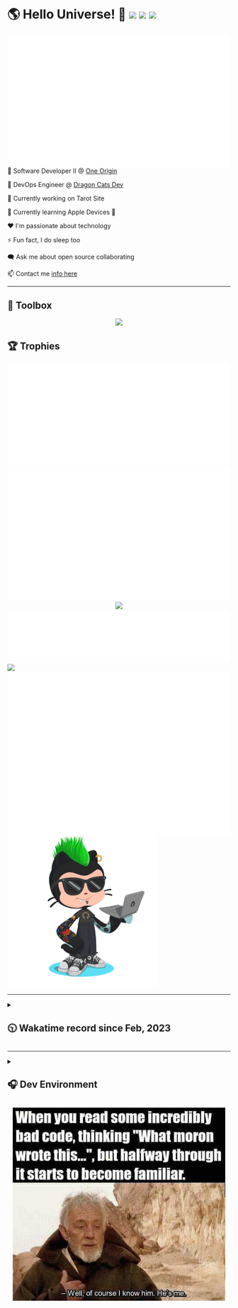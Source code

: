 <h1>🌎 Hello Universe! 👋
<img src='https://wakatime.com/badge/user/a61fe4dd-5464-48ee-825a-134d74f90884.svg?style=flat-square'>
<img src='https://api.visitorbadge.io/api/visitors?path=https%3A%2F%2Fgithub.com%2Fjmclain-origin&countColor=&style=flat-square' height='22'>
<img src='https://img.shields.io/github/followers/jmclain-origin?label=Followers&style=flat-square' height='22'>
</h1>

<img align='right' src='./assets/metrics.base.svg'>

💼 Software Developer II @ [One Origin](https://oneorigin.us/)

<!-- 💼 Engineer Consultant @ [Banyan Labs](https://banyanlabs.io/) -->

💼 DevOps Engineer @ [Dragon Cats Dev](https://DragonCats.dev/ "visit")

🔭 Currently working on Tarot Site

🌱 Currently learning Apple Devices 🤢

❤️ I'm passionate about technology

⚡ Fun fact, I do sleep too

🗨️ Ask me about open source collaborating

📫 Contact me [info here](https://www.joshmclain.com/#contact)

---

## 🧰 Toolbox

<p align="center">
  <a href="https://skillicons.dev">
    <img src="https://skillicons.dev/icons?i=md,html,css,js,regex,sass,tailwind,ts,react,styledcomponents,redux,next,gatsby,remix,vue,nuxt,nodejs,express,mongodb,postgres,jest,webpack,vite,rollup,docker,nginx,aws,heroku,vercel,netlify,jenkins,linux,mint,ubuntu,redhat,kali,apple,bash,powershell,vim,git,githubactions,github,gitlab,vscode,idea,maven,gradle,java,spring&theme=dark" />
  </a>
</p>

## 🏆 Trophies

<div align='center'>
<img src='./assets/metrics.plugin.achievements.compact.svg'>
<img src='./assets/metrics.plugin.habits.charts.svg'>
<img src='https://github-profile-trophy.vercel.app/?username=jmclain-origin&theme=darkhub&no-frame=true&margin-w=10'>
</div>

<div align=''>
<img src='./assets/metrics.plugin.habits.facts.svg'>
<img src='https://streak-stats.demolab.com?user=jmclain-origin&theme=dark' width='340'>
<div>
</div>

<img src='./assets/metrics.plugin.wakatime.svg'>
<img src='./assets/octocat.png' width='340'>
<!-- <img src='./assets/metrics.plugin.code.svg'> -->
</div>

---

<details>
<summary>

## 🕥 Wakatime record since Feb, 2023

</summary>

<!--START_SECTION:waka-->
![Code Time](http://img.shields.io/badge/Code%20Time-1%2C738%20hrs%2036%20mins-blue)

![Profile Views](http://img.shields.io/badge/Profile%20Views-58-blue)

**🐱 My GitHub Data** 

> 📦 142.6 kB Used in GitHub's Storage 
 > 
> 🚫 Not Opted to Hire
 > 
> 📜 30 Public Repositories 
 > 
> 🔑 30 Private Repositories 
 > 
**I'm an Early 🐤** 

```text
🌞 Morning                7104 commits        ██████░░░░░░░░░░░░░░░░░░░   23.55 % 
🌆 Daytime                10805 commits       █████████░░░░░░░░░░░░░░░░   35.82 % 
🌃 Evening                6717 commits        ██████░░░░░░░░░░░░░░░░░░░   22.27 % 
🌙 Night                  5541 commits        █████░░░░░░░░░░░░░░░░░░░░   18.37 % 
```
📅 **I'm Most Productive on Monday** 

```text
Monday                   6677 commits        ██████░░░░░░░░░░░░░░░░░░░   22.13 % 
Tuesday                  5539 commits        █████░░░░░░░░░░░░░░░░░░░░   18.36 % 
Wednesday                5368 commits        ████░░░░░░░░░░░░░░░░░░░░░   17.79 % 
Thursday                 5246 commits        ████░░░░░░░░░░░░░░░░░░░░░   17.39 % 
Friday                   3038 commits        ███░░░░░░░░░░░░░░░░░░░░░░   10.07 % 
Saturday                 1788 commits        █░░░░░░░░░░░░░░░░░░░░░░░░   05.93 % 
Sunday                   2511 commits        ██░░░░░░░░░░░░░░░░░░░░░░░   08.32 % 
```


📊 **This Week I Spent My Time On** 

```text
🕑︎ Time Zone: America/Phoenix

💬 Programming Languages: 
Other                    27 hrs 33 mins      ███████████████░░░░░░░░░░   60.16 % 
JavaScript               6 hrs 14 mins       ███░░░░░░░░░░░░░░░░░░░░░░   13.62 % 
YAML                     5 hrs 44 mins       ███░░░░░░░░░░░░░░░░░░░░░░   12.54 % 
Bash                     2 hrs 42 mins       █░░░░░░░░░░░░░░░░░░░░░░░░   05.90 % 
SQL                      57 mins             █░░░░░░░░░░░░░░░░░░░░░░░░   02.08 % 

🔥 Editors: 
Chrome                   27 hrs 27 mins      ███████████████░░░░░░░░░░   59.95 % 
VS Code                  18 hrs 20 mins      ██████████░░░░░░░░░░░░░░░   40.05 % 

💻 Operating System: 
Mac                      45 hrs 30 mins      █████████████████████████   99.35 % 
Windows                  17 mins             ░░░░░░░░░░░░░░░░░░░░░░░░░   00.65 % 
```

**I Mostly Code in JavaScript** 

```text
TypeScript               19 repos            █████████░░░░░░░░░░░░░░░░   35.19 % 
CSS                      4 repos             ██░░░░░░░░░░░░░░░░░░░░░░░   07.41 % 
Vue                      3 repos             █░░░░░░░░░░░░░░░░░░░░░░░░   05.56 % 
Shell                    1 repo              ░░░░░░░░░░░░░░░░░░░░░░░░░   01.85 % 
Dockerfile               1 repo              ░░░░░░░░░░░░░░░░░░░░░░░░░   01.85 % 
```




 Last Updated on 02/07/2024 18:40:47 UTC
<!--END_SECTION:waka-->

</details>

---

<details>
<summary>

## 🎧 Dev Environment

</summary>

> ### _I'm not a player 🐱 I just code a lot..._

<div align='center'>
<img src='https://spotify-github-profile.vercel.app/api/view?uid=31knnovcfatt7mqmu6yaa5htulxi&cover_image=true&theme=default&show_offline=false&background_color=121212' width='420'>
<img src='https://spotify-recently-played-readme.vercel.app/api?user=31knnovcfatt7mqmu6yaa5htulxi&width=400&count=10'>
</div>
</details>

<!-- ## Memes

who doesn't love memes? -->

<div align='center'>

![obi one](./assets/unfilimar_obi.jpg)

</div>

<!-- <div align='center'>
<img src='https://www.data-card-for-spotify.com/api/card?user_id=31knnovcfatt7mqmu6yaa5htulxi&hide_playing=1&hide_recents=1&limit=10&custom_title=jmclain-origin%20Spotify%20Data'>
</div> -->
